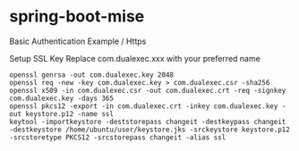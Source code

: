 # spring-boot-mise
Basic Authentication Example / Https

Setup SSL Key
Replace com.dualexec.xxx with your preferred name 
```
openssl genrsa -out com.dualexec.key 2048 
openssl req -new -key com.dualexec.key > com.dualexec.csr -sha256
openssl x509 -in com.dualexec.csr -out com.dualexec.crt -req -signkey com.dualexec.key -days 365
openssl pkcs12 -export -in com.dualexec.crt -inkey com.dualexec.key -out keystore.p12 -name ssl
keytool -importkeystore -deststorepass changeit -destkeypass changeit -destkeystore /home/ubuntu/user/keystore.jks -srckeystore keystore.p12 -srcstoretype PKCS12 -srcstorepass changeit -alias ssl
```

